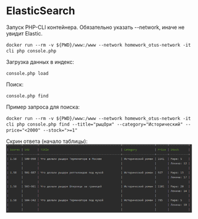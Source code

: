# ElasticSearch

Запуск PHP-CLI контейнера.
Обязательно указать --network, иначе не увидит Elastic.
````
docker run --rm -v ${PWD}/www:/www --network homework_otus-network -it cli php console.php
````

Загрузка данных в индекс:
````
console.php load
````

Поиск:
````
console.php find
````

Пример запроса для поиска:
````
docker run --rm -v ${PWD}/www:/www --network homework_otus-network -it cli php console.php find --title="рыцОри" --category="Исторический" --price="<2000" --stock=">=1"
````

Скрин ответа (начало таблицы):
![img.png](img.png)

